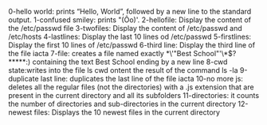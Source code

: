 0-hello world: prints “Hello, World”, followed by a new line to the standard output.
1-confused smiley: prints "(Ôo)'.
2-hellofile: Display the content of the /etc/passwd file
3-twofiles: Display the content of /etc/passwd and /etc/hosts
4-lastlines: Display the last 10 lines od /etc/passwd
5-firstlines: Display the first 10 lines of /etc/passwd
6-third line: Display the third line of the file iacta
7-file: creates a file named exactly \*\\'"Best School"\'\\*$\?\*\*\*\*\*:) containing the text Best School ending by a new line
8-cwd state:writes into the file ls cwd ontent the result of the command ls -la
9-duplicate last line: duplicates the last line of the file iacta
10-no more js: deletes all the regular files (not the directories) with a .js extension that are present in the current directory and all its subfolders
11-directories: it counts the number of directories and sub-directories in the current directory
12-newest files: Displays the 10 newest files in the current directory
